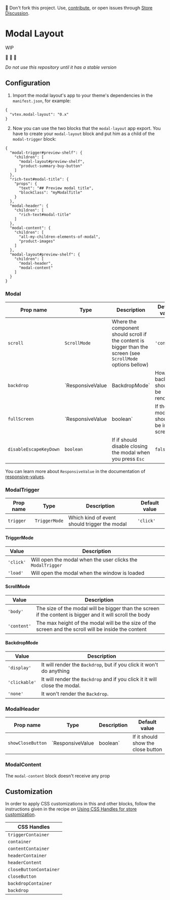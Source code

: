📢 Don't fork this project. Use, [contribute](https://github.com/vtex-apps/awesome-io#contributing), or open issues through [Store Discussion](https://github.com/vtex-apps/store-discussion).

# Modal Layout

WIP

:construction: :construction: :construction:

*Do not use this repository until it has a stable version*


## Configuration

1. Import the modal layout's app to your theme's dependencies in the `manifest.json`, for example:

```jsonc
{
  "vtex.modal-layout": "0.x"
}
```

2. Now you can use the two blocks that the `modal-layout` app export. You have to create your `modal-layout` block and put him as a child of the `modal-trigger` block:

```jsonc
{
  "modal-trigger#preview-shelf": {
    "children": [
      "modal-layout#preview-shelf",
      "product-summary-buy-button"
    ]
  },
  "rich-text#modal-title": {
    "props": {
      "text": "## Preview modal title",
      "blockClass": "myModalTitle"
    }
  },
  "modal-header": {
    "children": [
      "rich-text#modal-title"
    ]
  },
  "modal-content": {
    "children": [
      "all-my-children-elements-of-modal",
      "product-images"
    ]
  },
  "modal-layout#preview-shelf": {
    "children": [
      "modal-header",
      "modal-content"
    ]
  }
}
```

### Modal

| Prop name | Type | Description | Default value |
| --- | --- | --- | --- |
| `scroll` | `ScrollMode` | Where the component should scroll if the content is bigger than the screen (see `ScrollMode` options bellow) | `'content'` |
| `backdrop`| `ResponsiveValue<BackdropMode> | BackdropMode` | How the backdrop should be rendered | `'clickable'` |
| `fullScreen` | `ResponsiveValue<boolean> | boolean` | If the modal should be in full screen | `false` |
| `disableEscapeKeyDown` | `boolean` | If if should disable closing the modal when you press `Esc` | `false` |

You can learn more about `ResponsiveValue` in the documentation of [responsive-values](https://vtex.io/docs/app/vtex.responsive-values).

### ModalTrigger
| Prop name | Type | Description | Default value |
| --- | --- | --- | --- |
| `trigger` | `TriggerMode` | Which kind of event should trigger the modal | `'click'` |

#### TriggerMode

| Value | Description |
| --- | --- |
| `'click'` | Will open the modal when the user clicks the `ModalTrigger` |
| `'load'` | Will open the modal when the window is loaded |

#### ScrollMode

| Value | Description |
| --- | --- |
| `'body'` | The size of the modal will be bigger than the screen if the content is bigger and it will scroll the body |
| `'content'` | The max height of the modal will be the size of the screen and the scroll will be inside the content |

#### BackdropMode

| Value | Description |
| --- | --- |
| `'display'` | It will render the `Backdrop`, but if you click it won't do anything |
| `'clickable'` | It will render the `Backdrop` and if you click it it will close the modal. | 
| `'none'` | It won't render the `Backdrop`. |

### ModalHeader

| Prop name | Type | Description | Default value |
| --- | --- | --- | --- |
| `showCloseButton`| `ResponsiveValue<boolean> | boolean`| If it should show the close button | `true` |

### ModalContent

The `modal-content` block doesn't receive any prop

## Customization

In order to apply CSS customizations in this and other blocks, follow the instructions given in the recipe on [Using CSS Handles for store customization](https://vtex.io/docs/recipes/style/using-css-handles-for-store-customization).

| CSS Handles |
| --- |
| `triggerContainer` |
| `container` |
| `contentContainer` |
| `headerContainer` |
| `headerContent` |
| `closeButtonContainer` |
| `closeButton` |
| `backdropContainer` |
| `backdrop` |
